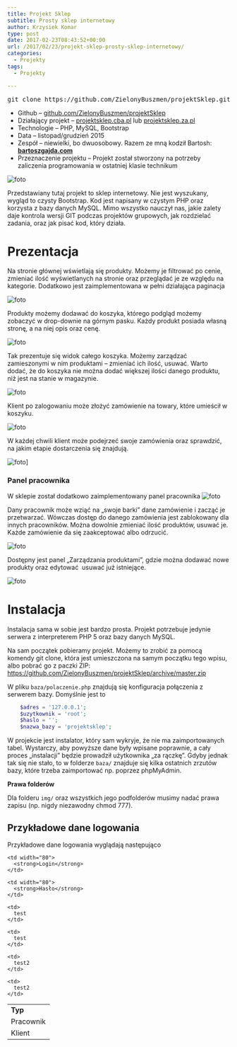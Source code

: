 ```yaml
---
title: Projekt Sklep
subtitle: Prosty sklep internetowy
author: Krzysiek Komar
type: post
date: 2017-02-23T08:43:52+00:00
url: /2017/02/23/projekt-sklep-prosty-sklep-internetowy/
categories:
  - Projekty
tags:
  - Projekty

---
```

<pre>git clone https://github.com/ZielonyBuszmen/projektSklep.git</pre>

  * <span class="project-info link-github">Github &#8211; </span>[github.com/ZielonyBuszmen/projektSklep](https://github.com/ZielonyBuszmen/projektSklep)
  * <span class="project-info">Działający projekt &#8211; </span>[projektsklep.cba.pl](http://projektsklep.cba.pl/) lub [projektsklep.za.pl](http://projektsklep.za.pl/)
  * <span class="project-info">Technologie &#8211; </span> PHP, MySQL, Bootstrap
  * <span class="project-info">Data &#8211; </span> listopad/grudzień 2015
  * <span class="project-info">Zespół &#8211; </span> niewielki, bo dwuosobowy. Razem ze mną kodził Bartosh: **[bartoszgajda.com](http://bartoszgajda.com)**
  * <span class="project-info">Przeznaczenie projektu &#8211; </span> Projekt został stworzony na potrzeby zaliczenia programowania w ostatniej klasie technikum

![foto](/img/posts/projekty/projekt_sklep/projektSklep-1.png)

Przedstawiany tutaj projekt to sklep internetowy. Nie jest wyszukany, wygląd to czysty Bootstrap. Kod jest napisany w czystym PHP oraz korzysta z bazy danych MySQL. Mimo wszystko nauczył nas, jakie zalety daje kontrola wersji GIT podczas projektów grupowych, jak rozdzielać zadania, oraz jak pisać kod, który działa.

# Prezentacja

Na stronie głównej wświetlają się produkty. Możemy je filtrować po cenie, zmieniać ilość wyświetlanych na stronie oraz przeglądać je ze względu na kategorie. Dodatkowo jest zaimplementowana w pełni działająca paginacja

![foto](/img/posts/projekty/projekt_sklep/projektSklep-2.png)

Produkty możemy dodawać do koszyka, którego podgląd możemy zobaczyć w drop-downie na górnym pasku. Każdy produkt posiada własną stronę, a na niej opis oraz cenę.

![foto](/img/posts/projekty/projekt_sklep/projektSklep-3.png)

Tak prezentuje się widok całego koszyka. Możemy zarządzać zamieszonymi w nim produktami &#8211; zmieniać ich ilość, usuwać. Warto dodać, że do koszyka nie można dodać większej ilości danego produktu, niż jest na stanie w magazynie.

![foto](/img/posts/projekty/projekt_sklep/projektSklep-4.png)

Klient po zalogowaniu może złożyć zamówienie na towary, które umieścił w koszyku.

![foto](/img/posts/projekty/projekt_sklep/projektSklep-5.png)

W każdej chwili klient może podejrzeć swoje zamówienia oraz sprawdzić, na jakim etapie dostarczenia się znajdują.

![foto](/img/posts/projekty/projekt_sklep/projektSklep-6.png)]

### Panel pracownika

W sklepie został dodatkowo zaimplementowany panel pracownika
![foto](/img/posts/projekty/projekt_sklep/projektSklep-8.png)

Dany pracownik może wziąć na &#8222;swoje barki&#8221; dane zamówienie i zacząć je przetwarzać. Wówczas dostęp do danego zamówienia jest zablokowany dla innych pracowników. Można dowolnie zmieniać ilość produktów, usuwać je. Każde zamówienie da się zaakceptować albo odrzucić.

![foto](/img/posts/projekty/projekt_sklep/projektSklep-12.png)

Dostępny jest panel &#8222;Zarządzania produktami&#8221;, gdzie można dodawać nowe produkty oraz edytować  usuwać już istniejące.

![foto](/img/posts/projekty/projekt_sklep/projektSklep-9.png)

# Instalacja

Instalacja sama w sobie jest bardzo prosta. Projekt potrzebuje jedynie serwera z interpreterem PHP 5 oraz bazy danych MySQL.

Na sam początek pobieramy projekt. Możemy to zrobić za pomocą komendy git clone, która jest umieszczona na samym początku tego wpisu, albo pobrać go z paczki ZIP: <https://github.com/ZielonyBuszmen/projektSklep/archive/master.zip>

W pliku `baza/polaczenie.php` znajdują się konfiguracja połączenia z serwerem bazy. Domyślnie jest to

```php
    $adres = '127.0.0.1';
    $uzytkownik = 'root';
    $haslo = '';
    $nazwa_bazy = 'projektsklep';
```

W projekcie jest instalator, który sam wykryje, że nie ma zaimportowanych tabel. Wystarczy, aby powyższe dane były wpisane poprawnie, a cały proces &#8222;instalacji&#8221; będzie prowadził użytkownika &#8222;za rączkę&#8221;. Gdyby jednak tak się nie stało, to w folderze `baza/` znajduje się kilka ostatnich zrzutów bazy, które trzeba zaimportować np. poprzez phpMyAdmin.

**Prawa folderów**

Dla folderu `img/` oraz wszystkich jego podfolderów musimy nadać prawa zapisu (np. nigdy niezawodny chmod 777).

## Przykładowe dane logowania

Przykładowe dane logowania wyglądają następująco

<table style="height: 119px;" width="356">
  <tr>
    <td width="80">
      <strong>Typ</strong>
    </td>
    
    <td width="80">
      <strong>Login</strong>
    </td>
    
    <td width="80">
      <strong>Hasło</strong>
    </td>
  </tr>
  
  <tr>
    <td>
      Pracownik
    </td>
    
    <td>
      test
    </td>
    
    <td>
      test
    </td>
  </tr>
  
  <tr>
    <td>
      Klient
    </td>
    
    <td>
      test2
    </td>
    
    <td>
      test2
    </td>
  </tr>
</table>

